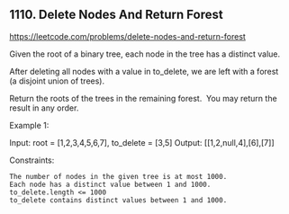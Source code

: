 ## 1110. Delete Nodes And Return Forest

https://leetcode.com/problems/delete-nodes-and-return-forest

Given the root of a binary tree, each node in the tree has a distinct value.

After deleting all nodes with a value in to_delete, we are left with a forest (a disjoint union of trees).

Return the roots of the trees in the remaining forest.  You may return the result in any order.

Example 1:

Input: root = [1,2,3,4,5,6,7], to_delete = [3,5]
Output: [[1,2,null,4],[6],[7]]

Constraints:

    The number of nodes in the given tree is at most 1000.
    Each node has a distinct value between 1 and 1000.
    to_delete.length <= 1000
    to_delete contains distinct values between 1 and 1000.
